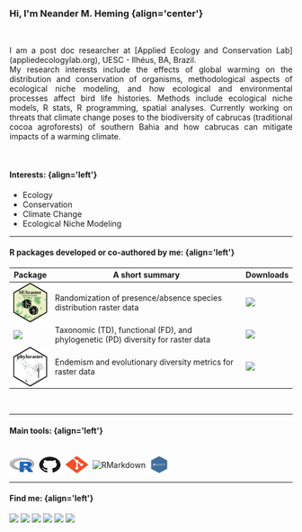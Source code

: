 ### Hi, I'm Neander M. Heming {align='center'}
<br>

<p align='justify'>
I am a post doc researcher at [Applied Ecology and Conservation Lab](appliedecologylab.org), UESC - Ilhéus, BA, Brazil.
<br>
My research interests include the effects of global warming on the distribution and conservation of organisms, methodological aspects of ecological niche modeling, and how ecological and environmental processes affect bird life histories. Methods include ecological niche models, R stats, R programming, spatial analyses. Currently working on threats that climate change poses to the biodiversity of cabrucas (traditional cocoa agroforests) of southern Bahia and how cabrucas can mitigate impacts of a warming climate.
</p>
<br>

#### **Interests:** {align='left'}
  - Ecology
  - Conservation
  - Climate Change
  - Ecological Niche Modeling

---

#### **R packages developed or co-authored by me:** {align='left'}
| Package              | A short summary                              | Downloads |
| -------------------- | -------------------------------------------- | --------- |
| [<img align="left" width="60px" src="https://github.com/HemingNM/SESraster/blob/master/man/figures/logo.png"/>](https://hemingnm.github.io/SESraster) | Randomization of presence/absence species distribution raster data | [![](http://cranlogs.r-pkg.org/badges/grand-total/SESraster?color=green)](https://cran.r-project.org/package=SESraster) |
| [<img align="left" width="60px" src="https://github.com/flaviomoc/divraster/blob/master/man/figures/logo.png"/>](https://flaviomoc.github.io/divraster) | Taxonomic (TD), functional (FD), and phylogenetic (PD) diversity for raster data | [![](http://cranlogs.r-pkg.org/badges/grand-total/divraster?color=green)](https://cran.r-project.org/package=divraster) |
| [<img align="left" width="60px" src="https://github.com/gabferreira/phyloraster/blob/master/man/figures/logo.png"/>](https://gabferreira.github.io/phyloraster) | Endemism and evolutionary diversity metrics for raster data | [![](http://cranlogs.r-pkg.org/badges/grand-total/phyloraster?color=green)](https://cran.r-project.org/package=phyloraster) |

<br>

---

#### **Main tools:** {align='left'}
<div style="display: inline_block"><br>
  <img align="center" alt="R" height="33" width="44" src="https://github.com/devicons/devicon/blob/master/icons/r/r-original.svg"/>&nbsp;
  <img align="center" alt="GitHub" height="30" width="40" src="https://github.com/devicons/devicon/blob/master/icons/github/github-original.svg"/>&nbsp;
  <img align="center" alt="git" height="30" width="40" src="https://github.com/devicons/devicon/blob/master/icons/git/git-original.svg"/>&nbsp;
  <img align="center" alt="RMarkdown" height="30" width="30" src="https://pkgs.rstudio.com/rmarkdown/reference/figures/logo.png"/>&nbsp;
  <img align="center" alt="Quarto" height="30" width="33" src="https://raw.githubusercontent.com/github/explore/80f119e965a9a3df7b74c3f7b63a502e3d0ded36/topics/quarto/quarto.png"/>&nbsp;
</div>

---

#### **Find me:** {align='left'}
[<img width="22px" src="https://arquivo.unifesp.br/images/icon/icon_lattes.svg"/>](http://lattes.cnpq.br/3185094096445587)
[<img width="22px" src="https://orcid.org/assets/vectors/orcid.logo.icon.svg"/>](https://orcid.org/0000-0003-2461-5045)
[<img width="22px" src="https://publons.com/static/images/logos/square/blue_white_shadow.png"/>](https://publons.com/researcher/2610381/neander-marcel-heming/)
[<img width="22px" src="https://iconape.com/wp-content/files/da/64524/svg/google-scholar.svg"/>](https://scholar.google.com/citations?user=mfRNtDkAAAAJ)
[<img width="22px" src="https://upload.wikimedia.org/wikipedia/commons/5/5e/ResearchGate_icon_SVG.svg"/>](https://www.researchgate.net/profile/Neander-Heming)
[<img width="22px" src="https://cdn-icons-png.flaticon.com/512/733/733579.png"/>](https://twitter.com/NeanderHeming)

<br>

